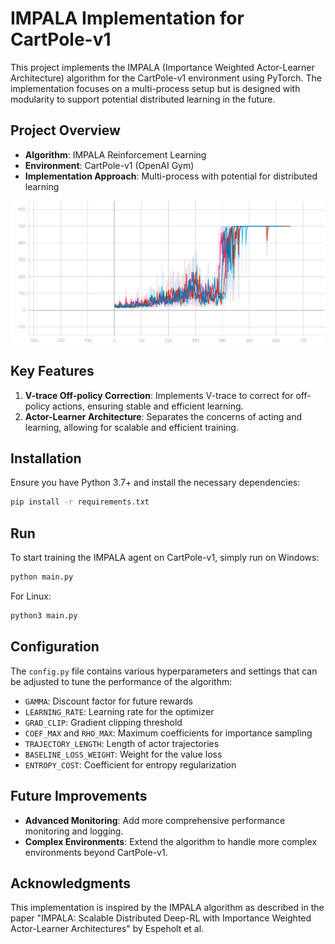 # IMPALA Implementation for CartPole-v1

This project implements the IMPALA (Importance Weighted Actor-Learner Architecture) algorithm for the CartPole-v1 environment using PyTorch. The implementation focuses on a multi-process setup but is designed with modularity to support potential distributed learning in the future.

## Project Overview

- **Algorithm**: IMPALA Reinforcement Learning
- **Environment**: CartPole-v1 (OpenAI Gym)
- **Implementation Approach**: Multi-process with potential for distributed learning

![Project Overview Graph](report/graph.svg)

## Key Features

1. **V-trace Off-policy Correction**: Implements V-trace to correct for off-policy actions, ensuring stable and efficient learning.
2. **Actor-Learner Architecture**: Separates the concerns of acting and learning, allowing for scalable and efficient training.

## Installation

Ensure you have Python 3.7+ and install the necessary dependencies:

```bash
pip install -r requirements.txt
```

## Run

To start training the IMPALA agent on CartPole-v1, simply run on Windows:

```bash
python main.py
```

For Linux:

```bash
python3 main.py
```

## Configuration

The `config.py` file contains various hyperparameters and settings that can be adjusted to tune the performance of the algorithm:

- `GAMMA`: Discount factor for future rewards
- `LEARNING_RATE`: Learning rate for the optimizer
- `GRAD_CLIP`: Gradient clipping threshold
- `COEF_MAX` and `RHO_MAX`: Maximum coefficients for importance sampling
- `TRAJECTORY_LENGTH`: Length of actor trajectories
- `BASELINE_LOSS_WEIGHT`: Weight for the value loss
- `ENTROPY_COST`: Coefficient for entropy regularization

## Future Improvements

- **Advanced Monitoring**: Add more comprehensive performance monitoring and logging.
- **Complex Environments**: Extend the algorithm to handle more complex environments beyond CartPole-v1.

## Acknowledgments

This implementation is inspired by the IMPALA algorithm as described in the paper "IMPALA: Scalable Distributed Deep-RL with Importance Weighted Actor-Learner Architectures" by Espeholt et al.